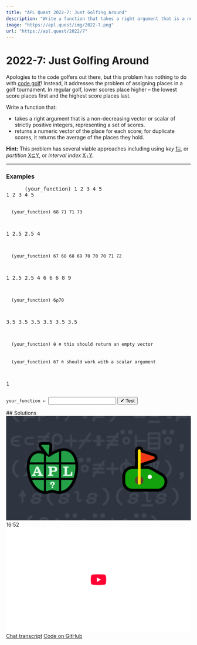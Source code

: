 ```yaml
---
title: "APL Quest 2022-7: Just Golfing Around"
description: "Write a function that takes a right argument that is a non-decreasing vector or scalar of strictly positive integers, representing a set of scores and returns a numeric vector of the place for each score; for duplicate scores, it returns the average of the places they hold."
image: "https://apl.quest/img/2022-7.png"
url: "https://apl.quest/2022/7"
---
```


# <span class=s>2022-</span>7: Just Golfing Around
<!-- Write a function that takes a right argument that is a non-decreasing vector or scalar of strictly positive integers, representing a set of scores and returns a numeric vector of the place for each score; for duplicate scores, it returns the average of the places they hold. -->
<p>Apologies to the code golfers out there, but this problem has nothing to do with
    <a href="https://aplwiki.com/wiki/Code_golf" target="_blank">code golf</a>! Instead, it addresses the problem of assigning places in a golf tournament. In regular golf, lower scores place higher – the lowest score places first and the highest score
    places last.</p>
<p>Write a function that:</p>
<ul>
    <li>takes a right argument that is a non-decreasing vector or scalar of strictly positive integers, representing a set of scores.</li>
    <li>returns a numeric vector of the place for each score; for duplicate scores, it returns the average of the places they hold.</li>
</ul>

<p><i class=" fas fa-lightbulb-on "></i> <strong>Hint:</strong> This problem has several viable approaches including using <em>key</em>
    <a href="https://help.dyalog.com/latest/#Language/Primitive%20Operators/Key.htm" class="APL " target="_blank ">f⌸</a>, or <em>partition</em> <a href="https://help.dyalog.com/latest/#Language/Primitive%20Functions/Partition.htm" class="APL " target="_blank ">X⊆Y</a>,
    or <em>interval index</em> <a href="https://help.dyalog.com/latest/#Language/Primitive%20Functions/Interval%20Index.htm" class="APL " target="_blank ">X⍸Y</a>.</p>
<hr/>
<h3>Examples</h3>
<pre class="APL ">
      (your_function) 1 2 3 4 5
1 2 3 4 5
      
      (your_function) 68 71 71 73
1 2.5 2.5 4

      (your_function) 67 68 68 69 70 70 70 71 72
1 2.5 2.5 4 6 6 6 8 9

      (your_function) 6⍴70
3.5 3.5 3.5 3.5 3.5 3.5

      (your_function) ⍬ ⍝ this should return an empty vector


      (your_function) 67 ⍝ should work with a scalar argument
1
</pre>
<div class="pdiv">
  <code onclick="p_Input.focus()">your_function ← </code><input id="p_Input" autocomplete="off" spellcheck="false" oninput="this.parentElement.querySelector`button`.disabled=false;localStorage.setItem(window.location.pathname,this.value)" onkeypress="subm(event)">
  <button onclick="alert$.next`Testing…`;submitSolution`p`" class="md-button md-button--primary">&#x2714; Test</button>
</div>
<blockquote id="p_Output"></blockquote>
## Solutions
<div onclick="play(this)" title="Video on YouTube" class="yt">
<img alt="Video Thumbnail" src="../../img/2022-7.png">
<time>16:52</time>
<img alt="YouTube" src="../../img/yt-big.png">
</div>
<a href="https://chat.stackexchange.com/transcript/52405?m=64828652#64828652" target="_blank" class="md-button md-button--primary">Chat transcript</a>
<a href="https://github.com/abrudz/apl_quest/tree/main/2022/7.apl" target="_blank" class="md-button md-button--primary right">Code on GitHub</a>

<script>
    testCases={"a":["⍳5","68 71 71 73","67 68 68 69 70 70 70 71 72"],"b":["(3+?6)⍴?100","⍬","?100","1 3","3 3"],"f":"(2÷⍨⍸+⍳)⍨,","p":"1/⊢"}
    p_Input.value=localStorage.getItem(window.location.pathname)
    play=e=>e.outerHTML=`<iframe src="https://www.youtube.com/embed/8SL6exHPQwk?list=PLYKQVqyrAEj9wDIUyLDGtDAFTKY38BUMN&autoplay=1" title="<span class=s>2022-</span>7: Just Golfing Around (APL Quest 2022-7)" frameborder="0" allow="accelerometer; autoplay; clipboard-write; encrypted-media; gyroscope; picture-in-picture; web-share" referrerpolicy="strict-origin-when-cross-origin" allowfullscreen></iframe>`
</script>
